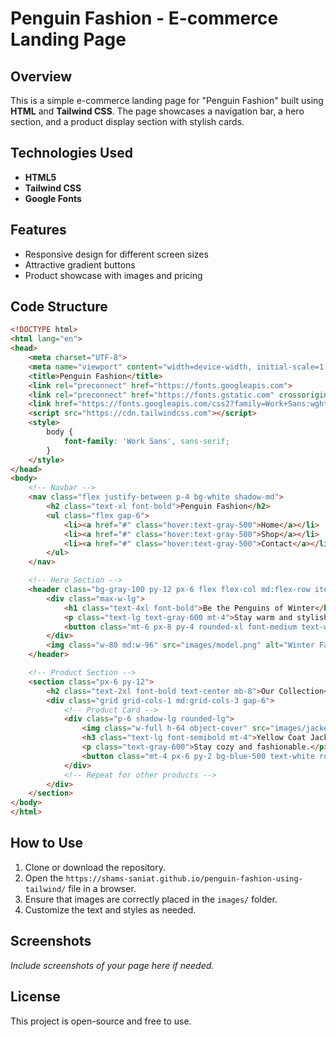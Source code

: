 # Penguin Fashion - E-commerce Landing Page

## Overview
This is a simple e-commerce landing page for "Penguin Fashion" built using **HTML** and **Tailwind CSS**. The page showcases a navigation bar, a hero section, and a product display section with stylish cards.

## Technologies Used
- **HTML5**
- **Tailwind CSS**
- **Google Fonts**

## Features
- Responsive design for different screen sizes
- Attractive gradient buttons
- Product showcase with images and pricing

## Code Structure
```html
<!DOCTYPE html>
<html lang="en">
<head>
    <meta charset="UTF-8">
    <meta name="viewport" content="width=device-width, initial-scale=1.0">
    <title>Penguin Fashion</title>
    <link rel="preconnect" href="https://fonts.googleapis.com">
    <link rel="preconnect" href="https://fonts.gstatic.com" crossorigin>
    <link href="https://fonts.googleapis.com/css2?family=Work+Sans:wght@400;600;700&display=swap" rel="stylesheet">
    <script src="https://cdn.tailwindcss.com"></script>
    <style>
        body {
            font-family: 'Work Sans', sans-serif;
        }
    </style>
</head>
<body>
    <!-- Navbar -->
    <nav class="flex justify-between p-4 bg-white shadow-md">
        <h2 class="text-xl font-bold">Penguin Fashion</h2>
        <ul class="flex gap-6">
            <li><a href="#" class="hover:text-gray-500">Home</a></li>
            <li><a href="#" class="hover:text-gray-500">Shop</a></li>
            <li><a href="#" class="hover:text-gray-500">Contact</a></li>
        </ul>
    </nav>

    <!-- Hero Section -->
    <header class="bg-gray-100 py-12 px-6 flex flex-col md:flex-row items-center justify-center gap-8">
        <div class="max-w-lg">
            <h1 class="text-4xl font-bold">Be the Penguins of Winter</h1>
            <p class="text-lg text-gray-600 mt-4">Stay warm and stylish with our latest collection.</p>
            <button class="mt-6 px-8 py-4 rounded-xl font-medium text-white bg-gradient-to-r from-[#A4BC46] to-[#85A019] hover:opacity-80 transition">Shop Now</button>
        </div>
        <img class="w-80 md:w-96" src="images/model.png" alt="Winter Fashion Model">
    </header>

    <!-- Product Section -->
    <section class="px-6 py-12">
        <h2 class="text-2xl font-bold text-center mb-8">Our Collection</h2>
        <div class="grid grid-cols-1 md:grid-cols-3 gap-6">
            <!-- Product Card -->
            <div class="p-6 shadow-lg rounded-lg">
                <img class="w-full h-64 object-cover" src="images/jacket-1.png" alt="Yellow Coat Jacket">
                <h3 class="text-lg font-semibold mt-4">Yellow Coat Jacket</h3>
                <p class="text-gray-600">Stay cozy and fashionable.</p>
                <button class="mt-4 px-6 py-2 bg-blue-500 text-white rounded-lg hover:bg-blue-600 transition">Buy Now</button>
            </div>
            <!-- Repeat for other products -->
        </div>
    </section>
</body>
</html>
```

## How to Use
1. Clone or download the repository.
2. Open the `https://shams-saniat.github.io/penguin-fashion-using-tailwind/` file in a browser.
3. Ensure that images are correctly placed in the `images/` folder.
4. Customize the text and styles as needed.

## Screenshots
_Include screenshots of your page here if needed._

## License
This project is open-source and free to use.

